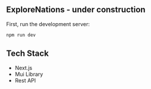 ## ExploreNations - under construction

First, run the development server:

```bash
npm run dev
```

## Tech Stack

- Next.js
- Mui Library
- Rest API
